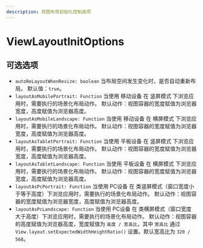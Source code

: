 ```yaml
---
description: 视图布局初始化控制选项
---
```


# ViewLayoutInitOptions

## 可选选项

* `autoReLayoutWhenResize: boolean` 当布局空间发生变化时，是否自动重新布局。 默认值：`true`。
* `layoutAsMobilePortrait: Function` 当使用 移动设备 在 竖屏模式 下浏览应用时，需要执行的场景化布局动作。 默认动作：视图容器的宽度赋值为浏览器宽度，高度赋值为浏览器高度。
* `layoutAsMobileLandscape: Function` 当使用 移动设备 在 横屏模式 下浏览应用时，需要执行的场景化布局动作。 默认动作：视图容器的宽度赋值为浏览器宽度，高度赋值为浏览器高度。
* `layoutAsTabletPortrait: Function` 当使用 平板设备 在 竖屏模式 下浏览应用时，需要执行的场景化布局动作。 默认动作：视图容器的宽度赋值为浏览器宽度，高度赋值为浏览器高度。
* `layoutAsTabletLandscape: Function` 当使用 平板设备 在 横屏模式 下浏览应用时，需要执行的场景化布局动作。 默认动作：视图容器的宽度赋值为浏览器宽度，高度赋值为浏览器高度。
* `layoutAsPcPortrait: Function` 当使用 PC设备 在 类竖屏模式（窗口宽度小于等于高度）下浏览应用时，需要执行的场景化布局动作。 默认动作：视图容器的宽度赋值为浏览器宽度，高度赋值为浏览器高度。
* `layoutAsPcLandscape: Function` 当使用 PC设备 在 类横屏模式（窗口宽度大于高度）下浏览应用时，需要执行的场景化布局动作。 默认动作：视图容器的高度赋值为浏览器高度，宽度赋值为 `高度 / 宽高比`，其中 `宽高比` 通过 `View.layout.setExpectedWidthHeightRatio()`  设置。默认宽高比为 `320 / 568`。

